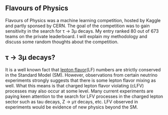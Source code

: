 Flavours of Physics
----------------
Flavours of Physics was a machine learning competition, hosted by Kaggle and partly sponsed by CERN. The goal of the competition was to gain sensitivity in the search for τ → 3μ decays. My entry ranked 80 out of 673 teams on the private leaderboard. I will explain my methodology and discuss some random thoughts about the competition. 

τ → 3μ decays?
-------------------
It is a well known fact that [lepton flavor](https://en.wikipedia.org/wiki/Flavour_(particle_physics))(LF) numbers are strictly conserved in the Standard Model (SM). However, observations from certain neutrino experiments strongly suggests that there is some lepton
flavor mixing as well. What this means is that charged lepton flavor violating (cLFV) processes may also occur at some level.
Many current experiments are paying keen attention to the search for LFV processes in the charged lepton sector such as tau decays, Z → μτ decays, etc. LFV observed in experiments would be evidence of new physics beyond the SM. 
